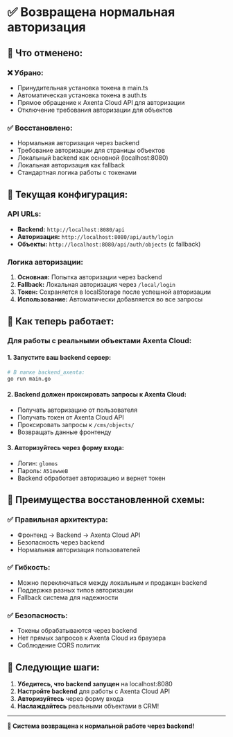 # ✅ Возвращена нормальная авторизация

## 🔄 Что отменено:

### ❌ **Убрано:**
- Принудительная установка токена в main.ts
- Автоматическая установка токена в auth.ts
- Прямое обращение к Axenta Cloud API для авторизации
- Отключение требования авторизации для объектов

### ✅ **Восстановлено:**
- Нормальная авторизация через backend
- Требование авторизации для страницы объектов
- Локальный backend как основной (localhost:8080)
- Локальная авторизация как fallback
- Стандартная логика работы с токенами

## 🔧 Текущая конфигурация:

### **API URLs:**
- **Backend:** `http://localhost:8080/api`
- **Авторизация:** `http://localhost:8080/api/auth/login`
- **Объекты:** `http://localhost:8080/api/auth/objects` (с fallback)

### **Логика авторизации:**
1. **Основная:** Попытка авторизации через backend
2. **Fallback:** Локальная авторизация через `/local/login`
3. **Токен:** Сохраняется в localStorage после успешной авторизации
4. **Использование:** Автоматически добавляется во все запросы

## 🎯 Как теперь работает:

### **Для работы с реальными объектами Axenta Cloud:**

#### 1. **Запустите ваш backend сервер:**
```bash
# В папке backend_axenta:
go run main.go
```

#### 2. **Backend должен проксировать запросы к Axenta Cloud:**
- Получать авторизацию от пользователя
- Получать токен от Axenta Cloud API
- Проксировать запросы к `/cms/objects/`
- Возвращать данные фронтенду

#### 3. **Авторизуйтесь через форму входа:**
- Логин: `glomos`
- Пароль: `A51ewweB`
- Backend обработает авторизацию и вернет токен

## 🚀 Преимущества восстановленной схемы:

### ✅ **Правильная архитектура:**
- Фронтенд → Backend → Axenta Cloud API
- Безопасность через backend
- Нормальная авторизация пользователей

### ✅ **Гибкость:**
- Можно переключаться между локальным и продакшн backend
- Поддержка разных типов авторизации
- Fallback система для надежности

### ✅ **Безопасность:**
- Токены обрабатываются через backend
- Нет прямых запросов к Axenta Cloud из браузера
- Соблюдение CORS политик

## 🎯 Следующие шаги:

1. **Убедитесь, что backend запущен** на localhost:8080
2. **Настройте backend** для работы с Axenta Cloud API
3. **Авторизуйтесь** через форму входа
4. **Наслаждайтесь** реальными объектами в CRM!

---

**🔄 Система возвращена к нормальной работе через backend!**
